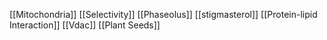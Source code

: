 [[Mitochondria]]
[[Selectivity]]
[[Phaseolus]]
[[stigmasterol]]
[[Protein-lipid Interaction]]
[[Vdac]]
[[Plant Seeds]]
